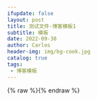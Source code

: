 ```yaml
---
ifupdate: false
layout: post
title: 测试文件-博客模板1
subtitle: 模板
date: 2022-09-30
author: Carlos
header-img: img/bg-cook.jpg
catalog: true
tags:
 - 博客模板
---
```

{% raw %}{% endraw %}